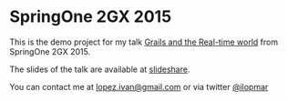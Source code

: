 # SpringOne 2GX 2015

This is the demo project for my talk [Grails and the Real-time world](https://2015.event.springone2gx.com/schedule/sessions/grails_the_real_time_world.html) from SpringOne 2GX 2015.

The slides of the talk are available at [slideshare](http://www.slideshare.net/ilopmar/springone-2gx-2015-grails-and-the-realtime-world).

You can contact me at lopez.ivan@gmail.com or via twitter [@ilopmar](https://twitter.com/ilopmar)
